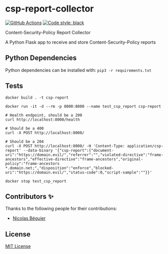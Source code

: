# csp-report-collector
[![GitHub Actions](https://github.com/finalduty/csp-report-collector/actions/workflows/build.yml/badge.svg)](https://github.com/finalduty/csp-report-collector/actions/workflows/build.yml) [![Code style: black](https://img.shields.io/badge/code%20style-black-000000.svg)](https://github.com/psf/black)

Content-Security-Policy Report Collector

A Python Flask app to receive and store Content-Security-Policy reports


## Python Dependencies
Python dependencies can be installed with: `pip3 -r requirements.txt`

## Tests

```
docker build . -t csp-report

docker run -it -d --rm -p 8000:8000 --name test_csp_report csp-report

# Health endpoint, should be a 200
curl http://localhost:8000/health

# Should be a 400
curl -X POST http://localhost:8000/

# Should be a 204
curl -X POST http://localhost:8000/ -H 'Content-Type: application/csp-report' --data-binary '{"csp-report":{"document-uri":"https://domain.evil/","referrer":"","violated-directive":"frame-ancestors","effective-directive":"frame-ancestors","original-policy":"frame-ancestors *.domain.net;","disposition":"enforce","blocked-uri":"https://domain.evil/","status-code":0,"script-sample":""}}'

docker stop test_csp_report

```

## Contributors ✨
Thanks to the following people for their contributions:
 - [Nicolas Béguier](https://github.com/nbeguier)


## License
[MIT License](LICENSE)
